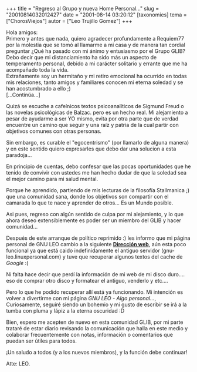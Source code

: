 +++
title = "Regreso al Grupo y nueva Home Personal..."
slug = "20010814032012427"
date = "2001-08-14 03:20:12"
[taxonomies]
tema = ["ChorosViejos"]
autor = ["Leo Trujillo Gomez"]
+++

Hola amigos:  
Primero y antes que nada, quiero agradecer profundamente a Requiem77 por
la molestia que se tomó al llamarme a mi casa y de manera tan cordial
preguntar ¿Qué ha pasado con mi ánimo y entusiasmo por el Grupo GLIB?
Debo decir que mi distanciamiento ha sido más un aspecto de temperamento
personal, debido a mi carácter solitario y errante que me ha acompañado
toda la vida.  
Extrañamente soy un hermitaño y mi retiro emocional ha ocurrido en todas
mis relaciones, tanto amigos y familiares conocen mi eterna soledad y se
han acostumbrado a ello ;)  
\[...Continúa...\]

<!-- more -->
Quizá se escuche a cafeínicos textos psicoanalíticos de Sigmund Freud o
las novelas psicológicas de Balzac. pero es un hecho real. Mi
alejamiento a pesar de ayudarme a ser YO mismo, evita por otra parte que
de verdad encuentre un camino que seguir y una raíz y patria de la cual
partir con objetivos comunes con otras personas.

Sin embargo, es curable el "egocentrismo" (por llamarlo de alguna
manera) y en este sentido quiero expresarles que debo dar una solucion a
esta paradoja...

En principio de cuentas, debo confesar que las pocas oportunidades que
he tenido de convivir con ustedes me han hecho dudar de que la soledad
sea el mejor camino para mi salud mental.

Porque he aprendido, partiendo de mis lecturas de la filosofía
Stallmanica ;) que una comunidad sana, donde los objetivos son compartir
con el camarada lo que te nace y aprender de otros... Es un Mundo
posible.

Asi pues, regreso con algún sentido de culpa por mi alejamiento, y lo
que ahora deseo extensiblemente es poder ser un miembro del GLIB y hacer
comunidad...

Después de este arranque de político reprimido :) les informo que mi
página personal de GNU LEO cambio a la siguiente [**Dirección
web**](http://www.prodigyweb.net.mx/aleogom/), aún esta poco funcional
ya que está caido indefinidamente el antiguo servidor
(gnu-leo.linuxpersonal.com) y tuve que recuperar algunos textos del
cache de *Google* :(

Ni falta hace decir que perdí la información de mi web de mi disco
duro.... eso de comprar otro disco y formatear el antiguo, venderlo y
etc....

Pero lo que he podido recuperar allí está ya funcionando. Mi intención
es volver a divertirme con mi página *GNU LEO - Algo personal...*,
Curiosamente, seguiré siendo un bohemio y mi gusto de escribir se irá a
la tumba con pluma y lápiz a la eterna oscuridad :D

Bien, espero me acepten de nuevo en esta comunidad GLIB, por mi parte
trataré de estar diario revisando la comunicación que halla en este
medio y colaborar frecuentemente con notas, información o comentarios
que puedan ser útiles para todos.

¡Un saludo a todos (y a los nuevos miembros), y la función debe
continuar!

Atte: LEO.

